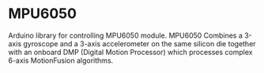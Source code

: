 # MPU6050
Arduino library for controlling MPU6050 module.  MPU6050 Combines a 3-axis gyroscope and a 3-axis accelerometer on the same silicon die together with an onboard DMP (Digital Motion Processor) which processes complex 6-axis MotionFusion algorithms.

